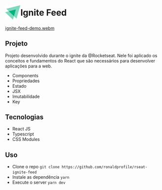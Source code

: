 <h1
  align='center'
  style="display: flex; align-items: center; gap: .875rem justify-content:center;">

  <img src="./src/assets/logo.svg" style="width: 50px;"/>
  Ignite Feed
</h1>

[ignite-feed-demo.webm](https://user-images.githubusercontent.com/81709922/180006178-1ac542b2-52c3-41f7-8b21-2c748fdd90a9.webm)

## Projeto

Projeto desenvolvido durante o ignite da @Rocketseat. Nele foi aplicado os conceitos e fundamentos do React que são necessários para desenvolver aplicações para a web.

- Components
- Propriedades
- Estado
- JSX
- Imutabilidade
- Key

## Tecnologias

- React JS
- Typescript
- CSS Modules

## Uso

- Clone o repo `git clone https://github.com/ronaldprofile/rseat-ignite-feed`
- Instale as dependência `yarn`
- Execute o server `yarn dev`
